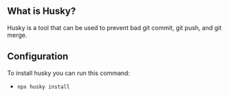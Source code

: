 ## What is Husky?

Husky is a tool that can be used to prevent bad git commit, git push, and git merge.

## Configuration

To install husky you can run this command:
- `npx husky install`
